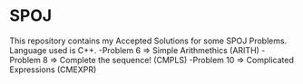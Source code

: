 # SPOJ
This repository contains my Accepted Solutions for some SPOJ Problems.
Language used is C++.
-Problem 6   => Simple Arithmethics (ARITH)
-Problem 8   => Complete the sequence! (CMPLS)
-Problem 10  => Complicated Expressions (CMEXPR)
